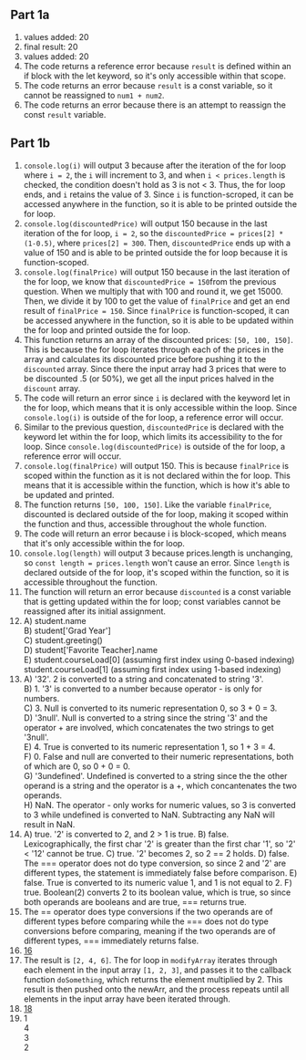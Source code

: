 ## Part 1a
1. values added: 20  
2. final result: 20  
3. values added: 20   
4. The code returns a reference error because ```result``` is defined within an if block with the let keyword, so it's only accessible within that scope.   
5. The code returns an error because ```result``` is a const variable, so it cannot be reassigned to ```num1 + num2```.
6. The code returns an error because there is an attempt to reassign the const ```result``` variable. 

## Part 1b
1. ```console.log(i)``` will output 3 because after the iteration of the for loop where ```i = 2```, the ```i``` will increment to 3, and when ```i < prices.length``` is checked, the condition doesn't hold as 3 is not < 3. Thus, the for loop ends, and ```i``` retains the value of 3. Since ```i``` is function-scroped, it can be accessed anywhere in the function, so it is able to be printed outside the for loop.
2. ```console.log(discountedPrice)``` will output 150 because in the last iteration of the for loop, ```i = 2```, so the ```discountedPrice = prices[2] * (1-0.5)```, where ```prices[2] = 300```. Then, ```discountedPrice``` ends up with a value of 150 and is able to be printed outside the for loop because it is function-scoped. 
3. ```console.log(finalPrice)``` will output 150 because in the last iteration of the for loop, we know that ```discountedPrice = 150```from the previous question. When we multiply that with 100 and round it, we get 15000. Then, we divide it by 100 to get the value of ```finalPrice``` and get an end result of  ```finalPrice = 150```. Since ```finalPrice``` is function-scoped, it can be accessed anywhere in the function, so it is able to be updated within the for loop and printed outside the for loop. 
4. This function returns an array of the discounted prices: ```[50, 100, 150]```. This is because the for loop iterates through each of the prices in the array and calculates its discounted price before pushing it to the ```discounted``` array. Since there the input array had 3 prices that were to be discounted .5 (or 50%), we get all the input prices halved in the ```discount``` array. 
5. The code will return an error since ```i``` is declared with the keyword let in the for loop, which means that it is only accessible within the loop. Since ```console.log(i)``` is outside of the for loop, a reference error will occur.
6. Similar to the previous question, ```discountedPrice``` is declared with the keyword let within the for loop, which limits its accessibility to the for loop. Since ```console.log(discountedPrice)``` is outside of the for loop, a reference error will occur.
7. ```console.log(finalPrice)``` will output 150. This is because ```finalPrice``` is scoped within the function as it is not declared within the for loop. This means that it is accessible within the function, which is how it's able to be updated and printed. 
8. The function returns ```[50, 100, 150]```. Like the variable ```finalPrice```, discounted is declared outside of the for loop, making it scoped within the function and thus, accessible throughout the whole function.
9. The code will return an error because i is block-scoped, which means that it's only accessible within the for loop.
10. ```console.log(length)``` will output 3 because prices.length is unchanging, so  ```const length = prices.length``` won't cause an error. Since ```length``` is declared outside of the for loop, it's scoped within the function, so it is accessible throughout the function. 
11. The function will return an error because ```discounted``` is a const variable that is getting updated within the for loop; const variables cannot be reassigned after its initial assignment.
12. A) student.name   
    B) student['Grad Year']   
    C) student.greeting()   
    D) student['Favorite Teacher].name   
    E) student.courseLoad[0] (assuming first index using 0-based   indexing)   
       student.courseLoad[1] (assuming first index using 1-based
    indexing)   
13. A) '32'. 2 is converted to a string and concatenated to string '3'.   
    B) 1. '3' is converted to a number because operator - is only for numbers.   
    C) 3. Null is converted to its numeric representation 0, so 3 + 0 = 3.   
    D) '3null'. Null is converted to a string since the string '3' and the operator + are involved, which concatenates the two strings to get '3null'.   
    E) 4. True is converted to its numeric representation 1, so 1 + 3 = 4.   
    F) 0. False and null are converted to their numeric representations, both of which are 0, so 0 + 0 = 0.   
    G) '3undefined'. Undefined is converted to a string since the the other operand is a string and the operator is a +, which concantenates the two operands.   
    H) NaN. The operator - only works for numeric values, so 3 is converted to 3 while undefined is converted to NaN. Subtracting any NaN will result in NaN. 
14. A) true. '2' is converted to 2, and 2 > 1 is true. 
    B) false. Lexicographically, the first char '2' is greater than the first char '1', so '2' < '12' cannot be true. 
    C) true. '2' becomes 2, so 2 == 2 holds.
    D) false. The === operator does not do type conversion, so since 2 and '2' are different types, the statement is immediately false before comparison.
    E) false. True is converted to its numeric value 1, and 1 is not equal to 2. 
    F) true. Boolean(2) converts 2 to its boolean value, which is true, so since both operands are booleans and are true, === returns true. 
15. The == operator does type conversions if the two operands are of different types before comparing while the === does not do type conversions before comparing, meaning if the two operands are of different types, === immediately returns false.   
16. [16](part1b-question16.js)
17. The result is ```[2, 4, 6]```. The for loop in ```modifyArray``` iterates through each element in the input array ```[1, 2, 3]```, and passes it to the callback function ```doSomething```, which returns the element multiplied by 2. This result is then pushed onto the newArr, and the process repeats until all elements in the input array have been iterated through.
18. [18](part1b-question18.js)
19. 1    
    4   
    3   
    2  
